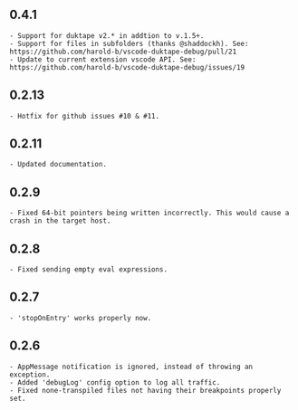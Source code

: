 ## 0.4.1
    - Support for duktape v2.* in addtion to v.1.5+.
    - Support for files in subfolders (thanks @shaddockh). See: https://github.com/harold-b/vscode-duktape-debug/pull/21
    - Update to current extension vscode API. See: https://github.com/harold-b/vscode-duktape-debug/issues/19

## 0.2.13
    - Hotfix for github issues #10 & #11.

## 0.2.11
    - Updated documentation.

## 0.2.9
    - Fixed 64-bit pointers being written incorrectly. This would cause a crash in the target host.

## 0.2.8
    - Fixed sending empty eval expressions.

## 0.2.7

    - 'stopOnEntry' works properly now. 

## 0.2.6

    - AppMessage notification is ignored, instead of throwing an exception.
    - Added 'debugLog' config option to log all traffic.
    - Fixed none-transpiled files not having their breakpoints properly set.
